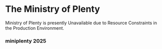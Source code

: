 # The Ministry of Plenty
Ministry of Plenty is presently Unavailable due to Resource Constraints in the Production Environment.

### miniplenty 2025
